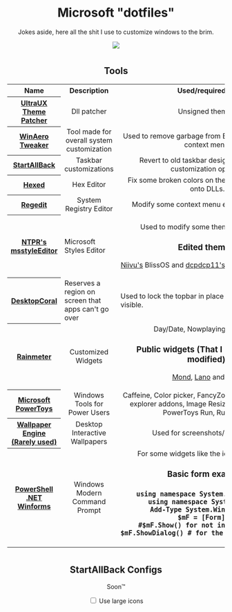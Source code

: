 <div align="center">
  <h1>Microsoft "dotfiles"</h1>
<p>Jokes aside, here all the shit I use to customize windows to the brim.</p>

<img align="center" src="https://user-images.githubusercontent.com/17398632/215917149-15d732ed-3c40-4213-b767-c0366f25f978.png">

 <h1></h1>
  
<h2 align="center"> Tools </h2>
<table align="center">
  <tr>
    <th>Name</th>
    <th>Description</th>
    <th>Used/required for</th>
  </tr>
  <tr>
    <th><a href="https://mhoefs.eu/software_uxtheme.php?ref=syssel&lang=en">UltraUX Theme Patcher</a></th>
    <td align="center">Dll patcher</td>
    <td align="center">Unsigned themes.</td>
  </tr>
  <tr>
    <th><a href="https://winaero.com/downloads/winaerotweaker.zip">WinAero Tweaker</a></th>
    <td align="center">Tool made for overall system customization</td>
    <td align="center">Used to remove garbage from Explorer and desktop context menu.</td>
  </tr>
  <tr>
    <th><a href="https://www.startallback.com/">StartAllBack</a></th>
    <td align="center">Taskbar customizations</td>
    <td align="center">Revert to old taskbar design and get extra customization options.</td>
  </tr>
  <tr>
    <th><a href="https://hexed.it/">Hexed</a></th>
    <td align="center">Hex Editor</td>
    <td align="center">Fix some broken colors on the UI that are backed onto DLLs.</td>
  </tr>
  <tr>
    <th><a href="#">Regedit</a></th>
    <td align="center">System Registry Editor</td>
    <td align="center">Modify some context menu entries and colors.</td>
  </tr>
  <tr>
    <th><a href="https://github.com/nptr/msstyleEditor">NTPR's msstyleEditor</a></th>
    <td>Microsoft Styles Editor</td>
    <td>
      <p  align="center">Used to modify some themes to my liking</p>
      <h3 align="center">Edited themes:</h3>
      <p align="center">
        <a href="https://www.deviantart.com/niivu">Niivu's</a> BlissOS and <a href="https://www.deviantart.com/dpcdpc11/gallery">dcpdcp11's</a> Simplify/Maverick11
      </p>
    </td>
  </tr>
  <tr>
    <th><a href="https://www.donationcoder.com/software/mouser/other-windows-apps/desktopcoral">DesktopCoral</a></th>
    <td>Reserves a region on screen that apps can't go over</td>
    <td>Used to lock the topbar in place to keep always visible.</td>
  </tr>
  <tr>
    <th><a href="https://www.rainmeter.net/">Rainmeter</a></th>
    <td align="center">Customized Widgets</td>
    <td align="center">
      Day/Date, Nowplaying, Visualizer
      <h3 align="center">Public widgets (That I used stock or modified):</h3>
      <p align="center">
        <a href="https://visualskins.com/skin/mond">Mond</a>, <a href="https://visualskins.com/skin/lano">Lano</a> and <a href="https://www.deviantart.com/reb70/art/NORD-Music-Player-838393199">Nord</a>
      </p>
      </ul>
    </td>
  </tr>
  <tr>
    <th><a href="">Microsoft PowerToys</a></th>
    <td align="center">Windows Tools for Power Users</td>
    <td align="center">Caffeine, Color picker, FancyZones, Locksmith, SVG explorer addons, Image Resizer, PowerRename, PowerToys Run, Ruler, OCR</td>
  </tr>
  <tr>
    <th><a href="https://store.steampowered.com/app/431960/Wallpaper_Engine/">Wallpaper Engine (Rarely used)</a></th>
    <td align="center">Desktop Interactive Wallpapers</td>
    <td align="center">Used for screenshots/photos only</td>
  </tr>
  <tr>
    <th><a href="https://github.com/PowerShell/Powershell">PowerShell</a> <a href="https://dotnet.microsoft.com/en-us/download/dotnet/7.0">.NET Winforms</a></th>
    <td align="center">Windows Modern Command Prompt</td>
    <td align="center">
      For some widgets like the icons on the side
      <h3 align="center">Basic form example:<h3>
        <pre align="center">
using namespace System.Windows.Forms
using namespace System.Drawing
Add-Type System.Windows.Forms
$mF = [Form]@{}
#$mF.Show() for not interative ones
$mF.ShowDialog() # for the interactive ones </pre>
    </td>
  </tr>
</table>
<h1></h1>
<h2 align="center">StartAllBack Configs</h2>
<p align="center">Soon™</p>

<input type="checkbox" value=""> Use large icons</input>
